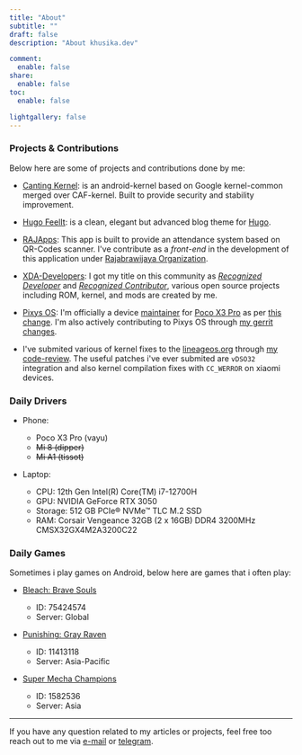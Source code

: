 ```yaml
---
title: "About"
subtitle: ""
draft: false
description: "About khusika.dev"

comment:
  enable: false
share:
  enable: false
toc:
  enable: false

lightgallery: false
---
```


### Projects & Contributions

Below here are some of projects and contributions done by me:

* [Canting Kernel](/canting): is an android-kernel based on Google kernel-common merged over CAF-kernel. Built to provide security and stability improvement.

* [Hugo FeelIt](https://github.com/khusika/FeelIt): is a clean, elegant but advanced blog theme for [Hugo](https://gohugo.io/).

* [RAJApps](https://play.google.com/store/apps/details?id=com.pit.qrcodesrajabrawijaya): This app is built to provide an attendance system based on QR-Codes scanner. I've contribute as a _front-end_ in the development of this application under [Rajabrawijaya Organization](https://rajabrawijaya.ub.ac.id/).

* [XDA-Developers](https://forum.xda-developers.com/member.php?u=5123347): I got my title on this community as [_Recognized Developer_](https://www.xda-developers.com/page/recognized-developer-program/) and [_Recognized Contributor_](https://forum.xda-developers.com/t/how-to-apply-to-become-a-recognized-contributor-themer-on-xda.1646309/#post-25915966), various open source projects including ROM, kernel, and mods are created by me.

* [Pixys OS](https://pixysos.com/): I'm officially a device [maintainer](https://pixysos.com/team/khusika) for [Poco X3 Pro](https://pixysos.com/vayu) as per [this change](https://github.com/PixysOS/official_devices/pull/109). I'm also actively contributing to Pixys OS through [my gerrit changes](https://gerrit.pixysos.com/q/owner:mail%2540khusika.dev).

* I've submited various of kernel fixes to the [lineageos.org](https://lineageos.org/) through [my code-review](https://review.lineageos.org/q/owner:mail%2540khusika.com). The useful patches i've ever submited are `vDSO32` integration and also kernel compilation fixes with `CC_WERROR` on xiaomi devices.


### Daily Drivers

* Phone:
  
  - Poco X3 Pro (vayu)
  - ~~Mi 8 (dipper)~~
  - ~~Mi A1 (tissot)~~

* Laptop:
  
  - CPU: 12th Gen Intel(R) Core(TM) i7-12700H
  - GPU: NVIDIA GeForce RTX 3050
  - Storage: 512 GB PCIe® NVMe™ TLC M.2 SSD
  - RAM: Corsair Vengeance 32GB (2 x 16GB) DDR4 3200MHz CMSX32GX4M2A3200C22


### Daily Games

Sometimes i play games on Android, below here are games that i often play:

* [Bleach: Brave Souls](https://play.google.com/store/apps/details?id=com.klab.bleach)
  
  - ID: 75424574
  - Server: Global

* [Punishing: Gray Raven](https://play.google.com/store/apps/details?id=com.kurogame.gplay.punishing.grayraven.en)
  
  - ID: 11413118
  - Server: Asia-Pacific

* [Super Mecha Champions](https://play.google.com/store/apps/details?id=com.netease.g93na)
  
  - ID: 1582536
  - Server: Asia

---
If you have any question related to my articles or projects, feel free too reach out to me via [e-mail](mailto:mail@khusika.dev) or [telegram](https://t.me/khusika).
